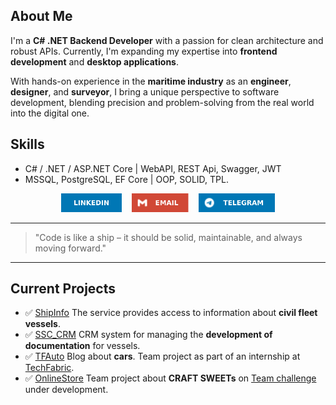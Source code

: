 ## About Me

I'm a **C# .NET Backend Developer** with a passion for clean architecture and robust APIs. Currently, I'm expanding my expertise into **frontend development** and **desktop applications**. 

With hands-on experience in the **maritime industry** as an **engineer**, **designer**, and **surveyor**, I bring a unique perspective to software development, blending precision and problem-solving from the real world into the digital one.

## Skills
- C# / .NET / ASP.NET Core    |  WebAPI, REST Api, Swagger, JWT
- MSSQL, PostgreSQL, EF Core  |  OOP, SOLID, TPL.

<p align="left" style="display: flex; justify-content: center;">
  <a href="https://www.linkedin.com/in/romanprybluda/">
    <img 
      src="https://github.com/RomanPrybluda/RomanPrybluda/blob/main/assets/linkedin.svg" 
      alt="LinkedIn" 
      height="30"/>
  </a>&nbsp;&nbsp;&nbsp;&nbsp;   
  <a href="mailto:r.prybluda.dev@gmail.com">
    <img 
      src="https://github.com/RomanPrybluda/RomanPrybluda/blob/main/assets/gmail.svg" 
      alt="Email" 
      height="30"/>
  </a>&nbsp;&nbsp;&nbsp;&nbsp;
  <a href="https://t.me/RPrybluda">
    <img 
      src="https://github.com/RomanPrybluda/RomanPrybluda/blob/main/assets/telegram.svg" 
      alt="Telegram" 
      height="30"/>
  </a>
</p>

---

> "Code is like a ship – it should be solid, maintainable, and always moving forward."

---

## Current Projects
- ✅ [ShipInfo](https://github.com/RomanPrybluda/ShipInfo) The service provides access to information about **civil fleet vessels**.
- ✅ [SSC_CRM](https://github.com/RomanPrybluda/SSC_CRM) CRM system for managing the **development of documentation** for vessels.
- ✅ [TFAuto](https://github.com/RomanPrybluda/TFAuto) Blog about **cars**. Team project as part of an internship at [TechFabric](https://www.techfabric.com/).
- ✅ [OnlineStore](https://github.com/RomanPrybluda/OnlineStore) Team project about **CRAFT SWEETs** on [Team challenge](https://teamchallenge.io/) under development.
